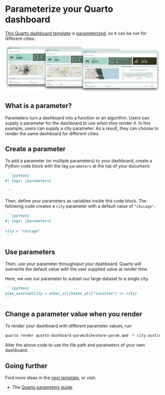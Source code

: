 # Parameterize your Quarto dashboard


[This Quarto dashboard
template](https://github.com/rstudio/learnmedia-bikeshare/blob/main/quarto-dashboard-param/bikeshare-param.qmd)
is
[parameterized](https://quarto.org/docs/computations/parameters.html),
so it can be run for different cities.

![](images/dashboard.png)

## What is a parameter?

Parameters turn a dashboard into a function or an algorithm. Users can
supply a parameter for the dashboard to use *when they render it*. In
this example, users can supply a city parameter. As a result, they can
choose to render the same dashboard for different cities.

## Create a parameter

To add a parameter (or multiple parameters) to your dashboard, create a
Python code block with the tag `parameters` at the top of your document:

```` markdown
```{python}
#| tags: [parameters]

```
````

Then, define your parameters as variables inside this code block. The
following code creates a `city` parameter with a default value of
`"chicago"`.

```` markdown
```{python}
#| tags: [parameters]

city = "chicago"
```
````

## Use parameters

Then, use your parameter throughoput your dashboard. Quarto will
overwrite the default value with the user supplied value at render time.

Here, we use our parameter to subset our large dataset to a single city.

```` markdown
```{python}
bike_availability = bikes_all[bikes_all["location"] == city]
```
````

## Change a parameter value when you render

To render your dashboard with different parameter values, run

``` bash
quarto render quarto-dashboard-param/bikeshare-param.qmd -P city:austin
```

Alter the above code to use the file path and parameters of your own
dashboard.

## Going further

Find more ideas in the [next
template](https://github.com/rstudio/learnmedia-bikeshare/tree/main/shiny-express-app),
or visit:

- The [Quarto parameters
  guide](https://quarto.org/docs/computations/parameters.html).
